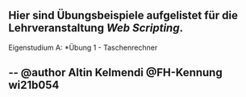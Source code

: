 Hier sind Übungsbeispiele aufgelistet für die Lehrveranstaltung *Web Scripting*.
--

Eigenstudium A:
    *Übung 1 - Taschenrechner 

--
@author Altin Kelmendi
@FH-Kennung wi21b054
--